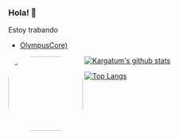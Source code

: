### Hola! 👋

Estoy trabando
- [OlympusCore)](https://github.com/jorge990125/Olympus-Source)

</div>
<img align="left" height="150" style="border-radius:50px;" src="https://github.com/jorge990125/jorge990125/blob/main/4-4.jpg?raw=true">
</div>

[![Kargatum's github stats](https://github-readme-stats.vercel.app/api?username=jorge990125&count_private=true&show_icons=true&theme=algolia)](https://github.com/jorge990125)

[![Top Langs](https://github-readme-stats.vercel.app/api/top-langs/?username=jorge990125&layout=compact&theme=algolia)](https://github.com/jorge990125)

<!--
**jorge990125/jorge990125** is a âœ¨ _special_ âœ¨ repository because its `README.md` (this file) appears on your GitHub profile.

Here are some ideas to get you started:

- ðŸŒ± Iâ€™m currently learning ...
- ðŸ‘¯ Iâ€™m looking to collaborate on ...
- ðŸ¤” Iâ€™m looking for help with ...
- ðŸ’¬ Ask me about ...
- ðŸ“« How to reach me: ...
- ðŸ˜„ Pronouns: ...
- âš¡ Fun fact: ...
-->
